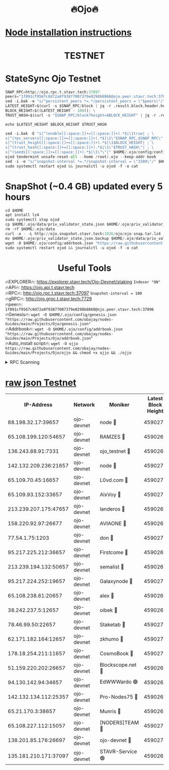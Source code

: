 <h1 align="center"> 🔥Ojo🔥</h1>

[Node installation instructions](https://github.com/obajay/nodes-Guides/tree/main/Projects/Ojo)
=

<h1 align="center"> TESTNET</h1>

# StateSync Ojo Testnet
```python
SNAP_RPC=http://ojo.rpc.t.stavr.tech:37097
peers="1f091cf9567c0d72a0f93877007379e0298b8860@ojo.peer.stavr.tech:37096"
sed -i.bak -e "s/^persistent_peers *=.*/persistent_peers = \"$peers\"/" $HOME/.ojo/config/config.toml
LATEST_HEIGHT=$(curl -s $SNAP_RPC/block | jq -r .result.block.header.height); \
BLOCK_HEIGHT=$((LATEST_HEIGHT - 100)); \
TRUST_HASH=$(curl -s "$SNAP_RPC/block?height=$BLOCK_HEIGHT" | jq -r .result.block_id.hash)

echo $LATEST_HEIGHT $BLOCK_HEIGHT $TRUST_HASH

sed -i.bak -E "s|^(enable[[:space:]]+=[[:space:]]+).*$|\1true| ; \
s|^(rpc_servers[[:space:]]+=[[:space:]]+).*$|\1\"$SNAP_RPC,$SNAP_RPC\"| ; \
s|^(trust_height[[:space:]]+=[[:space:]]+).*$|\1$BLOCK_HEIGHT| ; \
s|^(trust_hash[[:space:]]+=[[:space:]]+).*$|\1\"$TRUST_HASH\"| ; \
s|^(seeds[[:space:]]+=[[:space:]]+).*$|\1\"\"|" $HOME/.ojo/config/config.toml
ojod tendermint unsafe-reset-all --home /root/.ojo --keep-addr-book
sed -i -e "s/^snapshot-interval *=.*/snapshot-interval = \"1500\"/" $HOME/.ojo/config/app.toml
sudo systemctl restart ojod && journalctl -u ojod -f -o cat
```
# SnapShot (~0.4 GB) updated every 5 hours
```python
cd $HOME
apt install lz4
sudo systemctl stop ojod
cp $HOME/.ojo/data/priv_validator_state.json $HOME/.ojo/priv_validator_state.json.backup
rm -rf $HOME/.ojo/data
curl -o - -L http://ojo.snapshot.stavr.tech:1026/ojo/ojo-snap.tar.lz4 | lz4 -c -d - | tar -x -C $HOME/.ojo --strip-components 2
mv $HOME/.ojo/priv_validator_state.json.backup $HOME/.ojo/data/priv_validator_state.json
wget -O $HOME/.ojo/config/addrbook.json "https://raw.githubusercontent.com/obajay/nodes-Guides/main/Projects/Ojo/addrbook.json"
sudo systemctl restart ojod && journalctl -u ojod -f -o cat
```
 <h1 align="center"> Useful Tools</h1>

🔥EXPLORER🔥:        https://explorer.stavr.tech/Ojo-Devnet/staking        `Indexer "ON"` \
🔥API🔥:                     https://ojo.api.t.stavr.tech \
🔥RPC🔥:                    http://ojo.rpc.t.stavr.tech:37097              `Snapshot-interval = 100` \
🔥gRPC🔥:                  http://ojo.grpc.t.stavr.tech:7729 \
🔥peer🔥:                   `1f091cf9567c0d72a0f93877007379e0298b8860@ojo.peer.stavr.tech:37096` \
🔥Genesis🔥:    ```wget -O $HOME/.ojo/config/genesis.json "https://raw.githubusercontent.com/obajay/nodes-Guides/main/Projects/Ojo/genesis.json"``` \
🔥Addrbook🔥:    ```wget -O $HOME/.ojo/config/addrbook.json "https://raw.githubusercontent.com/obajay/nodes-Guides/main/Projects/Ojo/addrbook.json"``` \
🔥Auto_install script🔥: ```wget -O ojjo https://raw.githubusercontent.com/obajay/nodes-Guides/main/Projects/Ojo/ojjo && chmod +x ojjo && ./ojjo```


<details>
<summary>RPC Scanning</summary>

<h2 align="center"> We scan nodes in real time every 4 hours. And we provide the final result of RPC endpoints.
We cannot influence the operation of these nodes in any way. </h2>


```python
If Voting Power is higher than 0 --> then the Node is a validator of the network and may be subject to attack and be a potential threat to the chain.
```
```python
We marked such validators with a red symbol
```

</details>

[raw json Testnet](https://rpc-check.ojot.stavr.tech/ojot/rpc-ojot-result.json)
=


<table><tr><th>IP-Address</th><th>Network</th><th>Moniker</th><th>Latest Block Height</th><th>Earliest Block Height</th><th>Catching Up</th><th>Tx Index</th><th>Voting Power</th><th>Scan Time</th></tr><tr><td>88.198.32.17:39657</td><td>ojo-devnet</td><td>node 🔴</td><td>4590270</td><td>300001</td><td>False</td><td>on</td><td>65654</td><td>2023-12-21T06:23:30.172521815UTC</td></tr><tr><td>65.108.199.120:54657</td><td>ojo-devnet</td><td>RAMZES 🔴</td><td>4590265</td><td>306156</td><td>False</td><td>on</td><td>15420</td><td>2023-12-21T06:23:03.988027769UTC</td></tr><tr><td>136.243.88.91:7331</td><td>ojo-devnet</td><td>ojo_testnet 🔴</td><td>4590267</td><td>308845</td><td>False</td><td>on</td><td>1000</td><td>2023-12-21T06:23:12.641858865UTC</td></tr><tr><td>142.132.209.236:21657</td><td>ojo-devnet</td><td>node 🔴</td><td>4590270</td><td>350001</td><td>False</td><td>on</td><td>1999</td><td>2023-12-21T06:23:28.684333334UTC</td></tr><tr><td>65.109.70.45:16657</td><td>ojo-devnet</td><td>L0vd.com 🔴</td><td>4590271</td><td>695918</td><td>False</td><td>off</td><td>998</td><td>2023-12-21T06:23:38.055883859UTC</td></tr><tr><td>65.109.93.152:33657</td><td>ojo-devnet</td><td>AlxVoy 🔴</td><td>4590270</td><td>2319801</td><td>False</td><td>on</td><td>4536782</td><td>2023-12-21T06:23:28.330498474UTC</td></tr><tr><td>213.239.207.175:47657</td><td>ojo-devnet</td><td>landeros 🔴</td><td>4590269</td><td>2714001</td><td>False</td><td>off</td><td>11083</td><td>2023-12-21T06:23:23.464709166UTC</td></tr><tr><td>158.220.92.97:26677</td><td>ojo-devnet</td><td>AVIAONE 🔴</td><td>4590269</td><td>2754001</td><td>False</td><td>on</td><td>13867</td><td>2023-12-21T06:23:23.180442476UTC</td></tr><tr><td>77.54.1.75:1203</td><td>ojo-devnet</td><td>don 🔴</td><td>4590270</td><td>2906401</td><td>False</td><td>on</td><td>10</td><td>2023-12-21T06:23:29.941346353UTC</td></tr><tr><td>95.217.225.212:36657</td><td>ojo-devnet</td><td>Firstcome 🔴</td><td>4590267</td><td>2985946</td><td>False</td><td>on</td><td>13566</td><td>2023-12-21T06:23:12.333794668UTC</td></tr><tr><td>213.239.194.132:50657</td><td>ojo-devnet</td><td>semalist 🔴</td><td>4590265</td><td>3223522</td><td>False</td><td>on</td><td>19037</td><td>2023-12-21T06:23:04.223612381UTC</td></tr><tr><td>95.217.224.252:19657</td><td>ojo-devnet</td><td>Galaxynode 🔴</td><td>4590270</td><td>3685492</td><td>False</td><td>on</td><td>11888</td><td>2023-12-21T06:23:32.869742235UTC</td></tr><tr><td>65.108.238.61:20657</td><td>ojo-devnet</td><td>alex 🔴</td><td>4590265</td><td>4158001</td><td>False</td><td>on</td><td>11359</td><td>2023-12-21T06:23:03.653553716UTC</td></tr><tr><td>38.242.237.5:12657</td><td>ojo-devnet</td><td>oibek 🔴</td><td>4590265</td><td>4196001</td><td>False</td><td>off</td><td>1051</td><td>2023-12-21T06:23:04.519617356UTC</td></tr><tr><td>78.46.99.50:22657</td><td>ojo-devnet</td><td>Staketab 🔴</td><td>4590271</td><td>4254801</td><td>False</td><td>on</td><td>1276</td><td>2023-12-21T06:23:38.354134589UTC</td></tr><tr><td>62.171.182.164:12657</td><td>ojo-devnet</td><td>zkhumo 🔴</td><td>4590270</td><td>4384001</td><td>False</td><td>off</td><td>998</td><td>2023-12-21T06:23:29.073024480UTC</td></tr><tr><td>178.18.254.211:11657</td><td>ojo-devnet</td><td>CosmoBook 🔴</td><td>4590270</td><td>4392001</td><td>False</td><td>off</td><td>1068</td><td>2023-12-21T06:23:29.448395232UTC</td></tr><tr><td>51.159.220.202:26657</td><td>ojo-devnet</td><td>Blockscope.net 🔴</td><td>4590265</td><td>4425001</td><td>False</td><td>on</td><td>981</td><td>2023-12-21T06:23:03.257387276UTC</td></tr><tr><td>94.130.142.94:34657</td><td>ojo-devnet</td><td>EdWWWardo 🟢</td><td>4590269</td><td>4438946</td><td>False</td><td>on</td><td>0</td><td>2023-12-21T06:23:25.856261257UTC</td></tr><tr><td>142.132.134.112:25357</td><td>ojo-devnet</td><td>Pro-Nodes75 🔴</td><td>4590266</td><td>4490266</td><td>False</td><td>on</td><td>24651</td><td>2023-12-21T06:23:07.466563096UTC</td></tr><tr><td>65.21.170.3:38657</td><td>ojo-devnet</td><td>Munris 🔴</td><td>4590266</td><td>4490266</td><td>False</td><td>off</td><td>20123</td><td>2023-12-21T06:23:09.892797156UTC</td></tr><tr><td>65.108.227.112:15057</td><td>ojo-devnet</td><td>[NODERS]TEAM 🔴</td><td>4590271</td><td>4490271</td><td>False</td><td>off</td><td>9999</td><td>2023-12-21T06:23:35.369639000UTC</td></tr><tr><td>138.201.85.176:26697</td><td>ojo-devnet</td><td>ojo-devnet 🔴</td><td>4590271</td><td>4490271</td><td>False</td><td>on</td><td>1000024000</td><td>2023-12-21T06:23:37.715434703UTC</td></tr><tr><td>135.181.210.171:37097</td><td>ojo-devnet</td><td>STAVR-Service 🟢</td><td>4590265</td><td>4587001</td><td>False</td><td>on</td><td>0</td><td>2023-12-21T06:23:05.117929250UTC</td></tr></table>